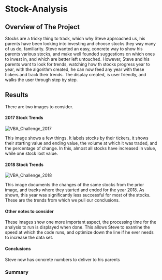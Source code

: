 # Stock-Analysis

## Overview of The Project 
  Stocks are a tricky thing to track, which why Steve approached us, his parents have been looking into investing and choose stocks they way many of us do, familiarity. Steve wanted an easy, concrete way to show his parents various stocks, and make well founded suggestions on which ones to invest in, and which are better left untouched. However, Steve and his parents want to look for trends, watching how th stocks progress year to year, with the algorithm created, he can now feed any year  with these tickers and track their trends. The display created, is user friendly, and walks the user through step by step. 
  
## Results 
There are two images to consider.
#### 2017 Stock Trends
![VBA_Challenge_2017](https://user-images.githubusercontent.com/106715300/176572531-49944fdc-8845-4852-ada0-c85ee35a868d.png)

This image shows a few things. It labels stocks by their tickers, it shows their starting value and ending value, the volume at which it was traded, and the percentage of change. In this, almost all stocks have increased in value, while one stock lost value. 

#### 2018 Stock Trends
![VBA_Challenge_2018](https://user-images.githubusercontent.com/106715300/176573134-227a8f4d-2423-4196-95f1-1d15ee7bbb12.png)

This image documents the changes of the same stocks from the prior image, and tracks where they started and ended for the year 2018. As shown, this year was significantly less successful for most of the stocks. These are the trends from which we pull our conclusions. 
#### Other notes to consider
  These images show one more important aspect, the processing time for the analysis to run is displayed when done. This allows Steve to examine the speed at which the code runs, and optimize down the line if he ever needs to increase the data set. 
#### Conclusions
Steve now has concrete numbers to deliver to his parents 
  
### Summary 

